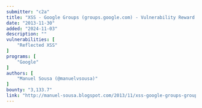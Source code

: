 ```yaml
---
submitter: "c2a"
title: "XSS - Google Groups (groups.google.com) - Vulnerability Reward Program"
date: "2013-11-30"
added: "2024-11-03"
description: ""
vulnerabilities: [
    "Reflected XSS"
]
programs: [
    "Google"
]
authors: [
    "Manuel Sousa (@manuelvsousa)"
]
bounty: "3,133.7"
link: "http://manuel-sousa.blogspot.com/2013/11/xss-google-groups-groupsgooglecom.html"
---
```




